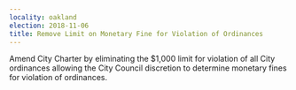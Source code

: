 ```yaml
---
locality: oakland
election: 2018-11-06
title: Remove Limit on Monetary Fine for Violation of Ordinances
---
```

Amend City Charter by eliminating the $1,000 limit for violation of all City ordinances allowing the City Council discretion to determine monetary fines for violation of ordinances.
